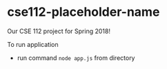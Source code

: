 # cse112-placeholder-name
Our CSE 112 project for Spring 2018!

To run application
- run command `node app.js` from directory